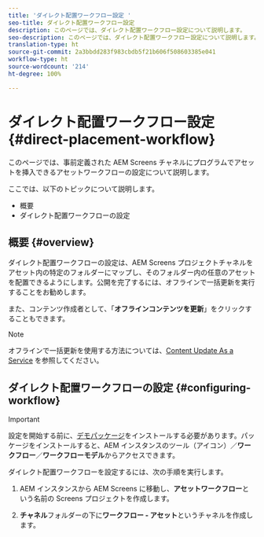 ```yaml
---
title: 'ダイレクト配置ワークフロー設定 '
seo-title: ダイレクト配置ワークフロー設定
description: このページでは、ダイレクト配置ワークフロー設定について説明します。
seo-description: このページでは、ダイレクト配置ワークフロー設定について説明します。
translation-type: ht
source-git-commit: 2a3bbdd283f983cbdb5f21b606f508603385e041
workflow-type: ht
source-wordcount: '214'
ht-degree: 100%

---
```



# ダイレクト配置ワークフロー設定 {#direct-placement-workflow}

このページでは、事前定義された AEM Screens チャネルにプログラムでアセットを挿入できるアセットワークフローの設定について説明します。

ここでは、以下のトピックについて説明します。

* 概要
* ダイレクト配置ワークフローの設定

## 概要 {#overview}

ダイレクト配置ワークフローの設定は、AEM Screens プロジェクトチャネルをアセット内の特定のフォルダーにマップし、そのフォルダー内の任意のアセットを配置できるようにします。公開を完了するには、オフラインで一括更新を実行することをお勧めします。

また、コンテンツ作成者として、「**オフラインコンテンツを更新**」をクリックすることもできます。

>[!NOTE]
>
>オフラインで一括更新を使用する方法については、[Content Update As a Service](/help/user-guide/content-update-as-a-service.md) を参照してください。

## ダイレクト配置ワークフローの設定 {#configuring-workflow}

>[!IMPORTANT]
>
>設定を開始する前に、[デモパッケージ](https://github.com/godanny86/screens-demo/releases/download/v.0.0.1/screens-demo.all-1.0-SNAPSHOT.zip)をインストールする必要があります。パッケージをインストールすると、AEM インスタンスのツール（アイコン）／**ワークフロー**／**ワークフローモデル**&#x200B;からアクセスできます。

ダイレクト配置ワークフローを設定するには、次の手順を実行します。

1. AEM インスタンスから AEM Screens に移動し、**アセットワークフロー**&#x200B;という名前の Screens プロジェクトを作成します。

1. **チャネル**&#x200B;フォルダーの下に&#x200B;**ワークフロー - アセット**&#x200B;というチャネルを作成します。

